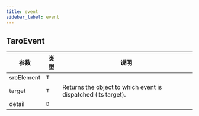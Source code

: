 ```yaml
---
title: event
sidebar_label: event
---
```


## TaroEvent

| 参数 | 类型 | 说明 |
| --- | --- | --- |
| srcElement | `T` |  |
| target | `T` | Returns the object to which event is dispatched (its target). |
| detail | `D` |  |
